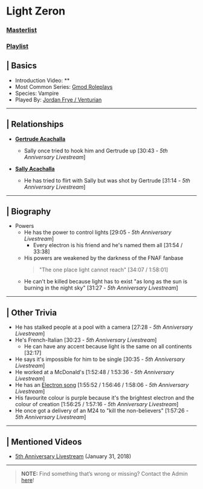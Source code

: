 # Light Zeron
### [Masterlist]()
### [Playlist](https://www.youtube.com/playlist?list=PLwljWXtmIKiS6cn1ICyPIMITpfIjcBGPC)

## | Basics
- Introduction Video: **
- Most Common Series: [Gmod Roleplays](6.Series/Gmod/Roleplays.md)
- Species: Vampire
- Played By: [Jordan Frye / Venturian](3.Siblings/3.1.Jordan-Frye-Venturian.md)

----

## | Relationships
- [**Gertrude Acachalla**](5.Characters/Gertrude_Acachalla.md)
  - Sally once tried to hook him and Gertrude up \[30:43 - *5th Anniversary Livestream*]

- [**Sally Acachalla**](5.Characters/Sally_Acachalla.md)
  - He has tried to flirt with Sally but was shot by Gertrude \[31:14 - *5th Anniversary Livestream*]

----

## | Biography
- Powers
  - He has the power to control lights \[29:05 - *5th Anniversary Livestream*]
    - Every electron is his friend and he's named them all \[31:54 / 33:38]
  - His powers are weakened by the darkness of the FNAF fanbase
      > "The one place light cannot reach" \[34:07 / 1:58:01]
  - He can't be killed because light has to exist "as long as the sun is burning in the night sky" \[31:27 - *5th Anniversary Livestream*]

----

## | Other Trivia
- He has stalked people at a pool with a camera \[27:28 - *5th Anniversary Livestream*]
- He's French-Italian \[30:23 - *5th Anniversary Livestream*]
  - He can have any accent because light is the same on all continents \[32:17]
- He says it's impossible for him to be single \[30:35 - *5th Anniversary Livestream*]
- He worked at a McDonald's \[1:52:48 / 1:53:36 - *5th Anniversary Livestream*]
- He has an [Electron song](4.World/Songs.md) \[1:55:52 / 1:56:46 / 1:58:06 - *5th Anniversary Livestream*]
- His favourite colour is purple because it's the brightest electron and the colour of creation \[1:56:25 / 1:57:16 - *5th Anniversary Livestream*]
- He once got a delivery of an M24 to "kill the non-believers" \[1:57:26 - *5th Anniversary Livestream*]

----

## | Mentioned Videos
- [5th Anniversary Livestream](https://youtu.be/6AHnicY1Iq4) \(January 31, 2018)

----

> **NOTE:** Find something that’s wrong or missing? Contact the Admin [here](../chapter_2.md)!